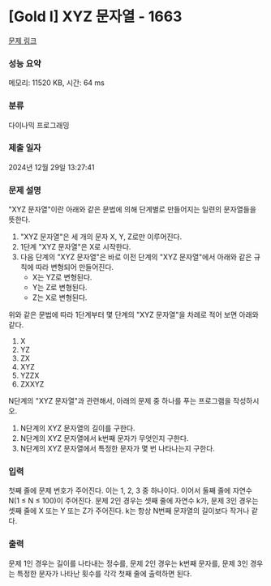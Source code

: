 # [Gold I] XYZ 문자열 - 1663 

[문제 링크](https://www.acmicpc.net/problem/1663) 

### 성능 요약

메모리: 11520 KB, 시간: 64 ms

### 분류

다이나믹 프로그래밍

### 제출 일자

2024년 12월 29일 13:27:41

### 문제 설명

<p>"XYZ 문자열"이란 아래와 같은 문법에 의해 단계별로 만들어지는 일련의 문자열들을 뜻한다.</p>

<ol>
	<li>"XYZ 문자열"은 세 개의 문자 X, Y, Z로만 이루어진다.</li>
	<li>1단계 "XYZ 문자열"은 X로 시작한다.</li>
	<li>다음 단계의 "XYZ 문자열"은 바로 이전 단계의 "XYZ 문자열"에서 아래와 같은 규칙에 따라 변형되어 만들어진다.
	<ul>
		<li>X는 YZ로 변형된다.</li>
		<li>Y는 Z로 변형된다.</li>
		<li>Z는 X로 변형된다.</li>
	</ul>
	</li>
</ol>

<p>위와 같은 문법에 따라 1단계부터 몇 단계의 "XYZ 문자열"을 차례로 적어 보면 아래와 같다.</p>

<ol>
	<li>X</li>
	<li>YZ</li>
	<li>ZX</li>
	<li>XYZ</li>
	<li>YZZX</li>
	<li>ZXXYZ</li>
</ol>

<p>N단계의 "XYZ 문자열"과 관련해서, 아래의 문제 중 하나를 푸는 프로그램을 작성하시오.</p>

<ol>
	<li>N단계의 XYZ 문자열의 길이를 구한다.</li>
	<li>N단계의 XYZ 문자열에서 k번째 문자가 무엇인지 구한다.</li>
	<li>N단계의 XYZ 문자열에서 특정한 문자가 몇 번 나타나는지 구한다.</li>
</ol>

### 입력 

 <p>첫째 줄에 문제 번호가 주어진다. 이는 1, 2, 3 중 하나이다. 이어서 둘째 줄에 자연수 N(1 ≤ N ≤ 100)이 주어진다. 문제 2인 경우는 셋째 줄에 자연수 k가, 문제 3인 경우는 셋째 줄에 X 또는 Y 또는 Z가 주어진다. k는 항상 N번째 문자열의 길이보다 작거나 같다.</p>

### 출력 

 <p>문제 1인 경우는 길이를 나타내는 정수를, 문제 2인 경우는 k번째 문자를, 문제 3인 경우는 특정한 문자가 나타난 횟수를 각각 첫째 줄에 출력하면 된다.</p>


